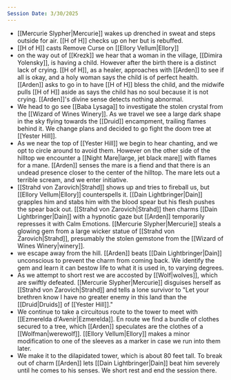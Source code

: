 ```yaml
---
Session Date: 3/30/2025
---
```

- [[Mercurie Slypher|Mercurie]] wakes up drenched in sweat and steps outside for air. [[H of H]] checks up on her but is rebuffed.
- [[H of H]] casts Remove Curse on [[Ellory Vellum|Ellory]]
- on the way out of [[Krezk]] we hear that a woman in the village, [[Dimira Yolensky]], is having a child. However after the birth there is a distinct lack of crying. [[H of H]], as a healer, approaches with [[Arden]] to see if all is okay, and a holy woman says the child is of perfect health. [[Arden]] asks to go in to have [[H of H]] bless the child, and the midwife pulls [[H of H]] aside as says the child has no soul because it is not crying. [[Arden]]'s divine sense detects nothing abnormal.
- We head to go see [[Baba Lysaga]] to investigate the stolen crystal from the [[Wizard of Wines Winery]]. As we travel we see a large dark shape in the sky flying towards the [[Druid]] encampment, trailing flames behind it. We change plans and decided to go fight the doom tree at [[Yester Hill]].
- As we near the top of [[Yester Hill]] we begin to hear chanting, and we opt to circle around to avoid them. However on the other side of the hilltop we encounter a [[Night Mare|large, jet black mare]] with flames for a mane. [[Arden]] senses the mare is a fiend and that there is an undead presence closer to the center of the hilltop. The mare lets out a terrible scream, and we enter initiative.
- [[Strahd von Zarovich|Strahd]] shows up and tries to fireball us, but [[Ellory Vellum|Ellory]] counterspells it. [[Dain Lightbringer|Dain]] grapples him and stabs him with the blood spear but his flesh pushes the spear back out. [[Strahd von Zarovich|Strahd]] then charms [[Dain Lightbringer|Dain]] with a hypnotic gaze but [[Arden]] temporarily represses it with Calm Emotions. [[Mercurie Slypher|Mercurie]] steals a glowing gem from a large wicker statue of [[Strahd von Zarovich|Strahd]], presumably the stolen gemstone from the [[Wizard of Wines Winery|winery]].
- we escape away from the hill. [[Arden]] beats [[Dain Lightbringer|Dain]] unconscious to prevent the charm from coming back. We identify the gem and learn it can bestow life to what it is used in, to varying degrees.
- As we attempt to short rest we are accosted by [[Wolf|wolves]], which are swiftly defeated. [[Mercurie Slypher|Mercurie]] disguises herself as [[Strahd von Zarovich|Strahd]] and tells a lone survivor to "Let your brethren know I have no greater enemy in this land than the [[Druid|Druids]] of [[Yester Hill]]."
- We continue to take a circuitous route to the tower to meet with [[Ezmerelda d'Avenir|Ezmerelda]]. En route we find a bundle of clothes secured to a tree, which [[Arden]] speculates are the clothes of a [[Wolfman|werewolf]]. [[Ellory Vellum|Ellory]] makes a minor modification to one of the sleeves as a marker in case we run into them later.
- We make it to the dilapidated tower, which is about 80 feet tall. To break out of charm [[Arden]] lets [[Dain Lightbringer|Dain]] beat him severely until he comes to his senses. We short rest and end the session there.
